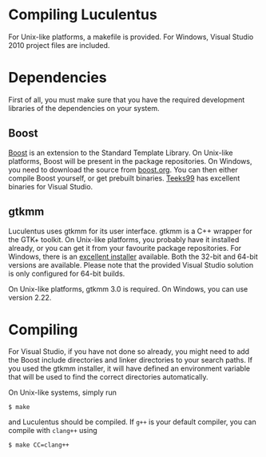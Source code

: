 Compiling Luculentus
====================

For Unix-like platforms, a makefile is provided. For Windows, Visual
Studio 2010 project files are included.


Dependencies
============

First of all, you must make sure that you have the required development
libraries of the dependencies on your system.

Boost
-----
[Boost](http://www.boost.org) is an extension to the Standard Template
Library. On Unix-like platforms, Boost will be present in the package
repositories. On Windows, you need to download the source from
[boost.org](http://www.boost.org/). You can then either compile Boost
yourself, or get prebuilt binaries. [Teeks99](http://boost.teeks99.com/)
has excellent binaries for Visual Studio.

gtkmm
-----
Luculentus uses gtkmm for its user interface. gtkmm is a C++ wrapper for
the GTK+ toolkit. On Unix-like platforms, you probably have it installed
already, or you can get it from your favourite package repositories. For
Windows, there is an
[excellent installer](https://live.gnome.org/gtkmm/MSWindows) available.
Both the 32-bit and 64-bit versions are available. Please note that the
provided Visual Studio solution is only configured for 64-bit builds.

On Unix-like platforms, gtkmm 3.0 is required. On Windows, you can use
version 2.22.


Compiling
=========
For Visual Studio, if you have not done so already, you might need to
add the Boost include directories and linker directories to your search
paths. If you used the gtkmm installer, it will have defined an
environment variable that will be used to find the correct directories
automatically.

On Unix-like systems, simply run

    $ make
    
and Luculentus should be compiled. If `g++` is your default compiler,
you can compile with `clang++` using

    $ make CC=clang++
